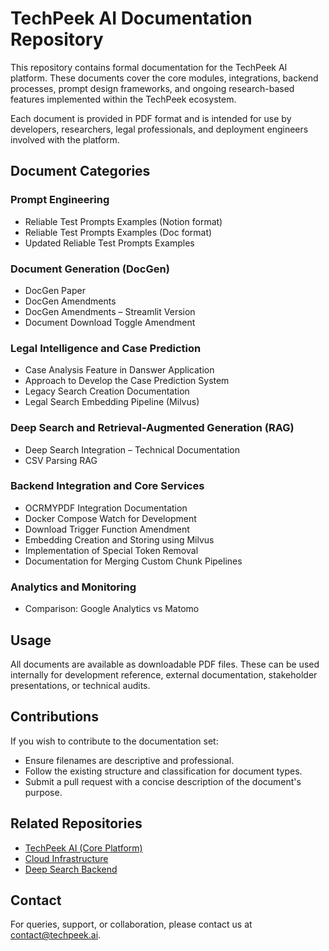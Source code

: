 <!DOCTYPE html>
<html lang="en">
  <h1>TechPeek AI Documentation Repository</h1>

  <p>
    This repository contains formal documentation for the TechPeek AI platform. These documents cover the core modules, integrations, backend processes, prompt design frameworks, and ongoing research-based features implemented within the TechPeek ecosystem.
  </p>

  <p>
    Each document is provided in PDF format and is intended for use by developers, researchers, legal professionals, and deployment engineers involved with the platform.
  </p>

  <h2>Document Categories</h2>

  <h3>Prompt Engineering</h3>
  <ul>
    <li>Reliable Test Prompts Examples (Notion format)</li>
    <li>Reliable Test Prompts Examples (Doc format)</li>
    <li>Updated Reliable Test Prompts Examples</li>
  </ul>

  <h3>Document Generation (DocGen)</h3>
  <ul>
    <li>DocGen Paper</li>
    <li>DocGen Amendments</li>
    <li>DocGen Amendments – Streamlit Version</li>
    <li>Document Download Toggle Amendment</li>
  </ul>

  <h3>Legal Intelligence and Case Prediction</h3>
  <ul>
    <li>Case Analysis Feature in Danswer Application</li>
    <li>Approach to Develop the Case Prediction System</li>
    <li>Legacy Search Creation Documentation</li>
    <li>Legal Search Embedding Pipeline (Milvus)</li>
  </ul>

  <h3>Deep Search and Retrieval-Augmented Generation (RAG)</h3>
  <ul>
    <li>Deep Search Integration – Technical Documentation</li>
    <li>CSV Parsing RAG</li>
  </ul>

  <h3>Backend Integration and Core Services</h3>
  <ul>
    <li>OCRMYPDF Integration Documentation</li>
    <li>Docker Compose Watch for Development</li>
    <li>Download Trigger Function Amendment</li>
    <li>Embedding Creation and Storing using Milvus</li>
    <li>Implementation of Special Token Removal</li>
    <li>Documentation for Merging Custom Chunk Pipelines</li>
  </ul>

  <h3>Analytics and Monitoring</h3>
  <ul>
    <li>Comparison: Google Analytics vs Matomo</li>
  </ul>

  <h2>Usage</h2>
  <p>
    All documents are available as downloadable PDF files. These can be used internally for development reference, external documentation, stakeholder presentations, or technical audits.
  </p>

  <h2>Contributions</h2>
  <p>
    If you wish to contribute to the documentation set:
  </p>
  <ul>
    <li>Ensure filenames are descriptive and professional.</li>
    <li>Follow the existing structure and classification for document types.</li>
    <li>Submit a pull request with a concise description of the document's purpose.</li>
  </ul>

  <h2>Related Repositories</h2>
  <ul>
    <li><a href="https://github.com/techpeek-ai/techpeek" target="_blank">TechPeek AI (Core Platform)</a></li>
    <li><a href="https://github.com/techpeek-ai/cloud-infra" target="_blank">Cloud Infrastructure</a></li>
    <li><a href="https://github.com/techpeek-ai/deepsearch_backend" target="_blank">Deep Search Backend</a></li>
  </ul>

  <h2>Contact</h2>
  <p>
    For queries, support, or collaboration, please contact us at <a href="mailto:contact@techpeek.ai">contact@techpeek.ai</a>.
  </p>

</body>
</html>
